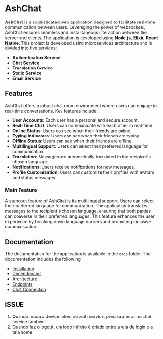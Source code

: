 # AshChat

**AshChat** is a sophisticated web application designed to facilitate real-time communication between users. Leveraging the power of websockets, AshChat ensures seamless and instantaneous interaction between the server and clients. The application is developed using __Node.js__, __Elixir__, __React Native__.
This project is developed using microservices architecture and is divided into five services:
- **Authentication Service**
- **Chat Service**
- **Translation Service**
- **Static Service**
- **Email Service**

## Features

AshChat offers a robust chat room environment where users can engage in real-time conversations. Key features include:

- **User Accounts**: Each user has a personal and secure account.
- **Real-Time Chat**: Users can communicate with each other in real-time.
- **Online Status**: Users can see when their friends are online.
- **Typing Indicators**: Users can see when their friends are typing.
- **Offline Status**: Users can see when their friends are offline.
- **Multilingual Support**: Users can select their preferred language for communication.
- **Translation**: Messages are automatically translated to the recipient's chosen language.
- **Notifications**: Users receive notifications for new messages.
- **Profile Customization**: Users can customize their profiles with avatars and status messages.

### Main Feature

A standout feature of AshChat is its multilingual support. Users can select their preferred language for communication. The application translates messages to the recipient's chosen language, ensuring that both parties can converse in their preferred languages. This feature enhances the user experience by breaking down language barriers and promoting inclusive communication.

## Documentation
The documentation for the application is available in the `docs` folder. The documentation includes the following:
- [Installation](./docs/installation.md)
- [Dependencies](./docs/dependencies.md)
- [Architecture](./docs/architecture.md)
- [Endpoints](./docs/endpoints.md)
- [Chat Connection](./docs/chat_connection.md)

## ISSUE
1. Quando muda o device token no auth service, precisa alterar no chat service também
2. Quando faz o logout, um loop infinito é criado entre a tela de login e a tela home